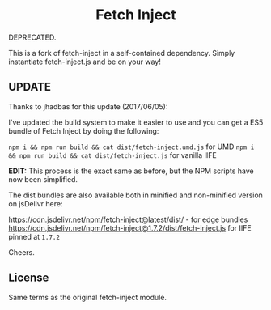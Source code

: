 <h1 align="center">Fetch Inject</h1>

DEPRECATED.

This is a fork of fetch-inject in a self-contained dependency.
Simply instantiate fetch-inject.js and be on your way!

## UPDATE

Thanks to jhadbas for this update (2017/06/05):

I've updated the build system to make it easier to use and you can get a ES5 bundle of Fetch Inject by doing the following:

`npm i && npm run build && cat dist/fetch-inject.umd.js` for UMD
`npm i && npm run build && cat dist/fetch-inject.js` for vanilla IIFE

**EDIT:** This process is the exact same as before, but the NPM scripts have now been simplified.

The dist bundles are also available both in minified and non-minified version on jsDelivr here:

https://cdn.jsdelivr.net/npm/fetch-inject@latest/dist/ - for edge bundles
https://cdn.jsdelivr.net/npm/fetch-inject@1.7.2/dist/fetch-inject.js for IIFE pinned at `1.7.2`

Cheers.

## License
Same terms as the original fetch-inject module.
